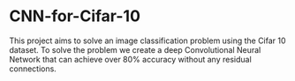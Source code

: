 # CNN-for-Cifar-10
This project aims to solve an image classification problem using the Cifar 10 dataset. To solve the problem we create a deep Convolutional Neural Network that can achieve over 80% accuracy without any residual connections. 
